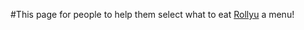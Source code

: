 #This page for people to help them select what to eat
[Rollyu](https://canonzki.github.io/rollyu/) a menu!
